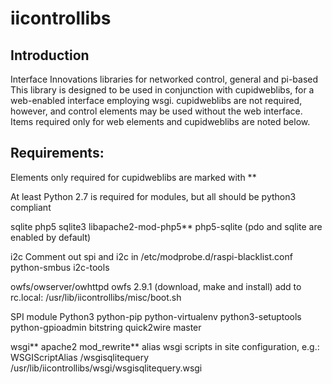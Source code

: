 iicontrollibs
=============================================

## Introduction

Interface Innovations libraries for networked control, general and pi-based
This library is designed to be used in conjunction with cupidweblibs, for a web-enabled interface employing wsgi. cupidweblibs are not required, however, and control elements may be used without the web interface. Items required only for web elements and cupidweblibs are noted below. 

## Requirements:

Elements only required for cupidweblibs are marked with **

At least Python 2.7 is required for modules, but all should be python3 compliant

sqlite
    php5
    sqlite3
    libapache2-mod-php5**
    php5-sqlite
    (pdo and sqlite are enabled by default)

i2c
    Comment out spi and i2c in /etc/modprobe.d/raspi-blacklist.conf
    python-smbus
    i2c-tools

owfs/owserver/owhttpd
    owfs 2.9.1 (download, make and install)
    add to rc.local: /usr/lib/iicontrollibs/misc/boot.sh

SPI module
    Python3
    python-pip
    python-virtualenv
    python3-setuptools
    python-gpioadmin
    bitstring
    quick2wire master

wsgi**
    apache2 mod_rewrite**
    alias wsgi scripts in site configuration, e.g.:
        WSGIScriptAlias /wsgisqlitequery /usr/lib/iicontrollibs/wsgi/wsgisqlitequery.wsgi

